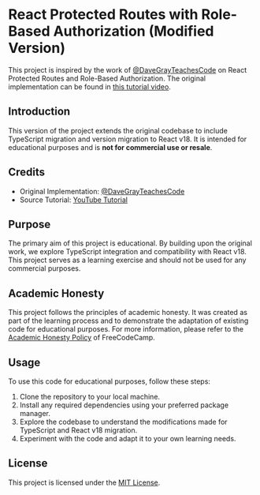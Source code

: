 # React Protected Routes with Role-Based Authorization (Modified Version)

This project is inspired by the work of [@DaveGrayTeachesCode](https://github.com/DaveGrayTeachesCode) on React Protected Routes and Role-Based Authorization. The original implementation can be found in [this tutorial video](https://www.youtube.com/watch?v=oUZjO00NkhY).

## Introduction

This version of the project extends the original codebase to include TypeScript migration and version migration to React v18. It is intended for educational purposes and is **not for commercial use or resale**.

## Credits

- Original Implementation: [@DaveGrayTeachesCode](https://github.com/DaveGrayTeachesCode)
- Source Tutorial: [YouTube Tutorial](https://www.youtube.com/watch?v=oUZjO00NkhY)

## Purpose

The primary aim of this project is educational. By building upon the original work, we explore TypeScript integration and compatibility with React v18. This project serves as a learning exercise and should not be used for any commercial purposes.

## Academic Honesty

This project follows the principles of academic honesty. It was created as part of the learning process and to demonstrate the adaptation of existing code for educational purposes. For more information, please refer to the [Academic Honesty Policy](https://www.freecodecamp.org/news/academic-honesty-policy/) of FreeCodeCamp.

## Usage

To use this code for educational purposes, follow these steps:

1. Clone the repository to your local machine.
2. Install any required dependencies using your preferred package manager.
3. Explore the codebase to understand the modifications made for TypeScript and React v18 migration.
4. Experiment with the code and adapt it to your own learning needs.

## License

This project is licensed under the [MIT License](LICENSE).
